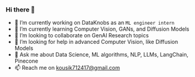### Hi there 👋
- 🔭 I’m currently working on DataKnobs as an `ML engineer intern`
- 🌱 I’m currently learning Computer Vision, GANs, and Diffusion Models
- 👯 I’m looking to collaborate on GenAI Research topics
- 🤔 I’m looking for help in advanced Computer Vision, like Diffusion Models
- 💬 Ask me about Data Science, ML algorithms, NLP, LLMs, LangChain, Pinecone
- 📫 Reach me on kousik712417@gmail.com

  
<!--
**Kousik-Sasmal/Kousik-Sasmal** is a ✨ _special_ ✨ repository because its `README.md` (this file) appears on your GitHub profile.

Here are some ideas to get you started:

- 🔭 I’m currently working on ...
- 🌱 I’m currently learning ...
- 👯 I’m looking to collaborate on ...
- 🤔 I’m looking for help with ...
- 💬 Ask me about ...
- 📫 How to reach me: ...
- 😄 Pronouns: ...
- ⚡ Fun fact: ...
-->
